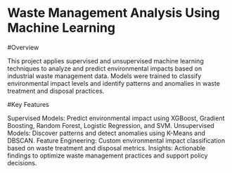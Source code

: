 # Waste Management Analysis Using Machine Learning
#Overview

This project applies supervised and unsupervised machine learning techniques to analyze and predict environmental impacts based on industrial waste management data. Models were trained to classify environmental impact levels and identify patterns and anomalies in waste treatment and disposal practices.

#Key Features

Supervised Models: Predict environmental impact using XGBoost, Gradient Boosting, Random Forest, Logistic Regression, and SVM.
Unsupervised Models: Discover patterns and detect anomalies using K-Means and DBSCAN.
Feature Engineering: Custom environmental impact classification based on waste treatment and disposal metrics.
Insights: Actionable findings to optimize waste management practices and support policy decisions.

